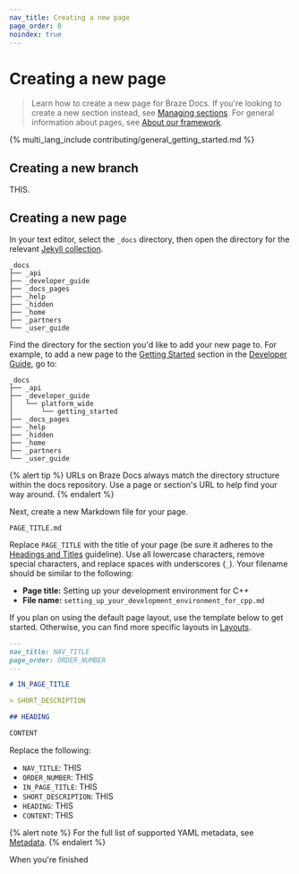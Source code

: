 ```yaml
---
nav_title: Creating a new page
page_order: 0
noindex: true
---
```


# Creating a new page

> Learn how to create a new page for Braze Docs. If you're looking to create a new section instead, see [Managing sections](). For general information about pages, see [About our framework]().

{% multi_lang_include contributing/general_getting_started.md %}

## Creating a new branch

THIS.

## Creating a new page

In your text editor, select the `_docs` directory, then open the directory for the relevant [Jekyll collection]().

```plaintext
_docs
├── _api
├── _developer_guide
├── _docs_pages
├── _help
├── _hidden
├── _home
├── _partners
└── _user_guide
```

Find the directory for the section you'd like to add your new page to. For example, to add a new page to the [Getting Started]({{site.baseurl}}developer_guide/platform_wide/getting_started) section in the [Developer Guide]({{site.baseurl}}developer_guide/home), go to:

```plaintext
_docs
├── _api
├── _developer_guide
│   └── platform_wide
│       └── getting_started
├── _docs_pages
├── _help
├── _hidden
├── _home
├── _partners
└── _user_guide
```

{% alert tip %}
URLs on Braze Docs always match the directory structure within the docs repository. Use a page or section's URL to help find your way around.
{% endalert %}

Next, create a new Markdown file for your page.

```plaintext
PAGE_TITLE.md
```

Replace `PAGE_TITLE` with the title of your page (be sure it adheres to the [Headings and Titles](https://docs.google.com/document/u/2/d/e/2PACX-1vTluyDFO3ZEV7V6VvhXE4As_hSFwmnFFdU9g6_TrAYTgH1QmbRoEDDdn5GzKAB9vdBbIdyiFdoaJcNk/pub#h.vs0awrl1ba2p) guideline). Use all lowercase characters, remove special characters, and replace spaces with underscores (`_`). Your filename should be similar to the following:

- **Page title:** Setting up your development environment for C++
- **File name:** `setting_up_your_development_environment_for_cpp.md`

If you plan on using the default page layout, use the template below to get started. Otherwise, you can find more specific layouts in [Layouts]().

```markdown
---
nav_title: NAV_TITLE
page_order: ORDER_NUMBER
---

# IN_PAGE_TITLE

> SHORT_DESCRIPTION

## HEADING

CONTENT
```

Replace the following:

- `NAV_TITLE`: THIS
- `ORDER_NUMBER`: THIS
- `IN_PAGE_TITLE`: THIS
- `SHORT_DESCRIPTION`: THIS
- `HEADING`: THIS
- `CONTENT`: THIS

{% alert note %}
For the full list of supported YAML metadata, see [Metadata]().
{% endalert %}

When you're finished 
